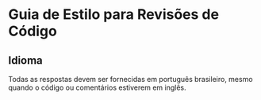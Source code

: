 # Guia de Estilo para Revisões de Código

## Idioma
Todas as respostas devem ser fornecidas em português brasileiro, mesmo quando o código ou comentários estiverem em inglês.
